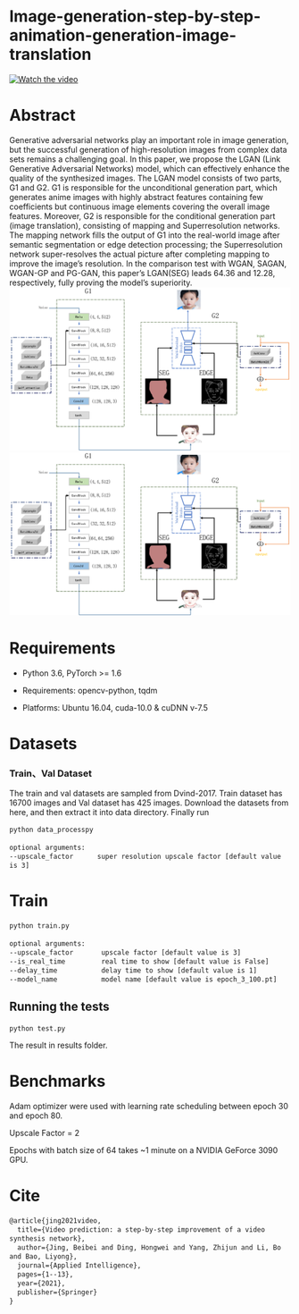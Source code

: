 # Image-generation-step-by-step-animation-generation-image-translation

[![Watch the video](https://github.com/Happypiepie/Image-generation-step-by-step-animation-generation-image-translation/blob/main/2021_05_05_15_05_15.gif)](https://github.com/Happypiepie/Image-generation-step-by-step-animation-generation-image-translation/blob/main/2021_05_05_15_05_15.gif)

# Abstract
Generative adversarial networks play an important role in image generation, but the successful generation of high-resolution
images from complex data sets remains a challenging goal. In this paper, we propose the LGAN (Link Generative Adversarial
Networks) model, which can effectively enhance the quality of the synthesized images. The LGAN model consists of two
parts, G1 and G2. G1 is responsible for the unconditional generation part, which generates anime images with highly abstract
features containing few coefficients but continuous image elements covering the overall image features. Moreover, G2 is
responsible for the conditional generation part (image translation), consisting of mapping and Superresolution networks. The
mapping network fills the output of G1 into the real-world image after semantic segmentation or edge detection processing;
the Superresolution network super-resolves the actual picture after completing mapping to improve the image’s resolution.
In the comparison test with WGAN, SAGAN, WGAN-GP and PG-GAN, this paper’s LGAN(SEG) leads 64.36 and 12.28,
respectively, fully proving the model’s superiority.
![This is an image](https://github.com/Happypiepie/Image-generation-step-by-step-animation-generation-image-translation/blob/main/FIG4.png)
![This is an image](https://github.com/Happypiepie/Image-generation-step-by-step-animation-generation-image-translation/blob/main/FIG4.png)

# Requirements

 * Python 3.6, PyTorch >= 1.6
 
 * Requirements: opencv-python, tqdm
 
 * Platforms: Ubuntu 16.04, cuda-10.0 & cuDNN v-7.5

# Datasets
 
### Train、Val Dataset
The train and val datasets are sampled from Dvind-2017. Train dataset has 16700 images and Val dataset has 425 images. Download the datasets from here, and then extract it into data directory. Finally run
 
```
python data_processpy

optional arguments:
--upscale_factor      super resolution upscale factor [default value is 3]
```
 
# Train
 
```
python train.py

optional arguments:
--upscale_factor       upscale factor [default value is 3]
--is_real_time         real time to show [default value is False]
--delay_time           delay time to show [default value is 1]
--model_name           model name [default value is epoch_3_100.pt]
```
 
 
## Running the tests
 
 
```
python test.py

```

The result in results folder.
 
# Benchmarks
Adam optimizer were used with learning rate scheduling between epoch 30 and epoch 80.

Upscale Factor = 2

Epochs with batch size of 64 takes ~1 minute on a NVIDIA GeForce 3090 GPU.



# Cite
 
 
```
@article{jing2021video,
  title={Video prediction: a step-by-step improvement of a video synthesis network},
  author={Jing, Beibei and Ding, Hongwei and Yang, Zhijun and Li, Bo and Bao, Liyong},
  journal={Applied Intelligence},
  pages={1--13},
  year={2021},
  publisher={Springer}
}

```










 

